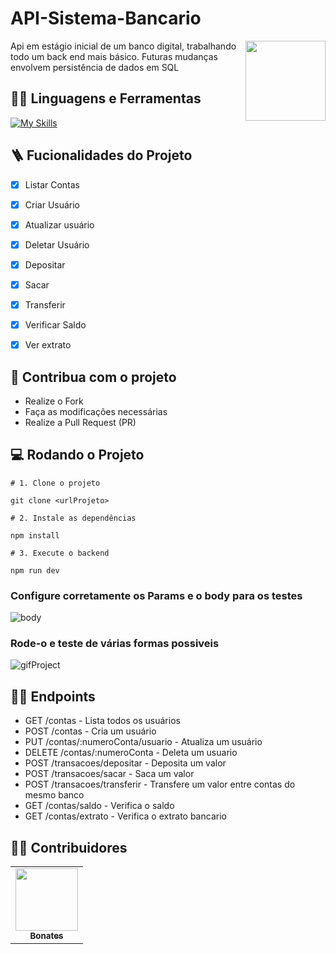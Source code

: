 # API-Sistema-Bancario


<img src="https://github.com/B0NATES/API-Sistema-bancario/assets/142263364/c1820ced-201f-446c-a488-c6888f386a4d" width="128px" align="right" >
  <p align="left">
    
  Api em estágio inicial de um banco digital, trabalhando todo um back end mais básico.
  Futuras mudanças envolvem persistência de dados em SQL
  </p>

## :man_mechanic: Linguagens e Ferramentas

[![My Skills](https://skillicons.dev/icons?i=js,nodejs)](https://skillicons.dev)

## :ladder: Fucionalidades do Projeto

- [x] Listar Contas 
- [x] Criar Usuário
- [x] Atualizar usuário
- [x] Deletar Usuário
- [x] Depositar
- [x] Sacar
- [x] Transferir
- [x] Verificar Saldo
- [x] Ver extrato
  

## :triangular_flag_on_post: Contribua com o projeto

- Realize o Fork
- Faça as modificações necessárias
- Realize a Pull Request (PR)

## :computer: Rodando o Projeto

```shell
# 1. Clone o projeto

git clone <urlProjeto>

# 2. Instale as dependências

npm install

# 3. Execute o backend

npm run dev

```

### Configure corretamente os Params e o body para os testes

![body](https://github.com/B0NATES/API-Sistema-bancario/assets/142263364/fd8675b5-6e7e-43c8-896a-cdc2020b94dd)


### Rode-o e teste de várias formas possiveis
![gifProject](https://github.com/B0NATES/API-Sistema-bancario/assets/142263364/ba5cde29-506d-458c-9c69-19490afcdf7d)


## :sassy_man: Endpoints

- GET /contas - Lista todos os usuários
- POST /contas - Cria um usuário
- PUT /contas/:numeroConta/usuario - Atualiza um usuário
- DELETE /contas/:numeroConta - Deleta um usuario
- POST /transacoes/depositar - Deposita um valor
- POST /transacoes/sacar - Saca um valor
- POST /transacoes/transferir - Transfere um valor entre contas do mesmo banco
- GET /contas/saldo - Verifica o saldo
- GET /contas/extrato - Verifica o extrato bancario



## :technologist: Contribuidores

<table>
  <tr>
    <td align="center"><a href="https://github.com/B0NATES"><img src="https://github.com/B0NATES/API-Sistema-bancario/assets/142263364/6d6d65f8-7681-485c-b304-f24f49e517dc" width="100px;" alt=""/><br /><sub><b>Bonates</b></sub></a><br /></td>
   
    
  </tr>
</table>







